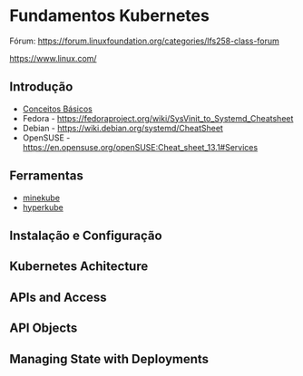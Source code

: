 # Fundamentos Kubernetes

Fórum: https://forum.linuxfoundation.org/categories/lfs258-class-forum

https://www.linux.com/

## Introdução
* [Conceitos Básicos](/basics.md)
* Fedora - https://fedoraproject.org/wiki/SysVinit_to_Systemd_Cheatsheet
* Debian - https://wiki.debian.org/systemd/CheatSheet
* OpenSUSE - https://en.opensuse.org/openSUSE:Cheat_sheet_13.1#Services

## Ferramentas
* [minekube](/minikube.md)
* [hyperkube](/hyperkube.md)

## Instalação e Configuração
## Kubernetes Achitecture
## APIs and Access
## API Objects
## Managing State with Deployments